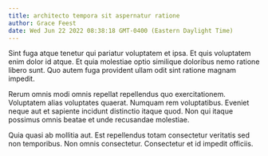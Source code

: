 ```yaml
---
title: architecto tempora sit aspernatur ratione
author: Grace Feest
date: Wed Jun 22 2022 08:38:18 GMT-0400 (Eastern Daylight Time)
---
```

Sint fuga atque tenetur qui pariatur voluptatem et ipsa. Et quis voluptatem enim dolor id atque. Et quia molestiae optio similique doloribus nemo ratione libero sunt. Quo autem fuga provident ullam odit sint ratione magnam impedit.

 Rerum omnis modi omnis repellat repellendus quo exercitationem. Voluptatem alias voluptates quaerat. Numquam rem voluptatibus. Eveniet neque aut et sapiente incidunt distinctio itaque quod. Non qui itaque possimus omnis beatae et unde recusandae molestiae.

 Quia quasi ab mollitia aut. Est repellendus totam consectetur veritatis sed non temporibus. Non omnis consectetur. Consectetur et id impedit officiis.